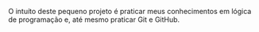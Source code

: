 O intuíto deste pequeno projeto é praticar meus conhecimentos em lógica de programação e, até mesmo praticar Git e GitHub.
